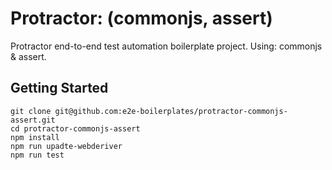 # Protractor: (commonjs, assert)
Protractor end-to-end test automation boilerplate project. Using: commonjs & assert.
    
## Getting Started

    git clone git@github.com:e2e-boilerplates/protractor-commonjs-assert.git
    cd protractor-commonjs-assert
    npm install
    npm run upadte-webderiver
    npm run test
